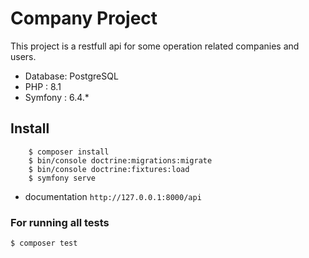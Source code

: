 
# Company Project

This project is a restfull api for some operation related companies and users.

- Database: PostgreSQL
- PHP : 8.1
- Symfony : 6.4.*

## Install

        $ composer install
        $ bin/console doctrine:migrations:migrate
        $ bin/console doctrine:fixtures:load
        $ symfony serve

- documentation `http://127.0.0.1:8000/api`

### For running all tests

    $ composer test
